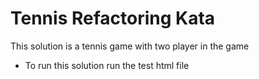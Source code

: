 # Tennis Refactoring Kata

This solution is a tennis game with two player in the game

* To run this solution run the test html file

